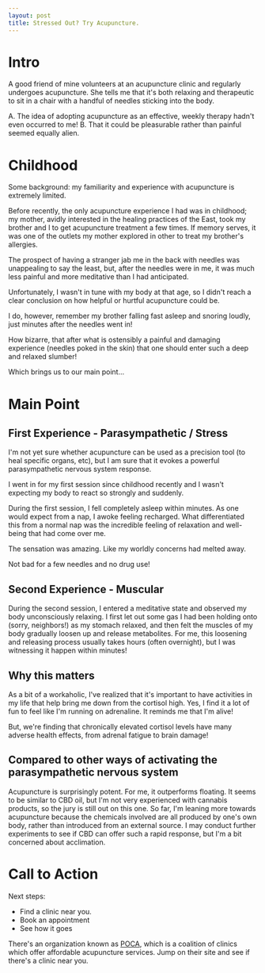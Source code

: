 ```yaml
---
layout: post
title: Stressed Out? Try Acupuncture.
---
```


# Intro

A good friend of mine volunteers at an acupuncture clinic and regularly undergoes acupuncture. She tells me that it's both relaxing and therapeutic to sit in a chair with a handful of needles sticking into the body.

A. The idea of adopting acupuncture as an effective, weekly therapy hadn't even occurred to me!
B. That it could be pleasurable rather than painful seemed equally alien.

# Childhood

Some background: my familiarity and experience with acupuncture is extremely limited.

Before recently, the only acupuncture experience I had was in childhood; my mother, avidly interested in the healing practices of the East, took my brother and I to get acupuncture treatment a few times. If memory serves, it was one of the outlets my mother explored in other to treat my brother's allergies.  

The prospect of having a stranger jab me in the back with needles was unappealing to say the least, but, after the needles were in me, it was much less painful and more meditative than I had anticipated. 

Unfortunately, I wasn't in tune with my body at that age, so I didn't reach a clear conclusion on how helpful or hurtful acupuncture could be.

I do, however, remember my brother falling fast asleep and snoring loudly, just minutes after the needles went in!

How bizarre, that after what is ostensibly a painful and damaging experience (needles poked in the skin) that one should enter such a deep and relaxed slumber!

Which brings us to our main point...

# Main Point

## First Experience - Parasympathetic / Stress

I'm not yet sure whether acupuncture can be used as a precision tool (to heal specific organs, etc), but I am sure that it evokes a powerful parasympathetic nervous system response.

I went in for my first session since childhood recently and I wasn't expecting my body to react so strongly and suddenly. 

During the first session, I fell completely asleep within minutes. As one would expect from a nap, I awoke feeling recharged. What differentiated this from a normal nap was the incredible feeling of relaxation and well-being that had come over me.

The sensation was amazing. Like my worldly concerns had melted away.

Not bad for a few needles and no drug use!

## Second Experience - Muscular

During the second session, I entered a meditative state and observed my body unconsciously relaxing. I first let out some gas I had been holding onto (sorry, neighbors!) as my stomach relaxed, and then felt the muscles of my body gradually loosen up and release metabolites. For me, this loosening and releasing process usually takes hours (often overnight), but I was witnessing it happen within minutes!

## Why this matters

As a bit of a workaholic, I've realized that it's important to have activities in my life that help bring me down from the cortisol high. Yes, I find it a lot of fun to feel like I'm running on adrenaline. It reminds me that I'm alive! 

But, we're finding that chronically elevated cortisol levels have many adverse health effects, from adrenal fatigue to brain damage!

## Compared to other ways of activating the parasympathetic nervous system

Acupuncture is surprisingly potent. For me, it outperforms floating. It seems to be similar to CBD oil, but I'm not very experienced with cannabis products, so the jury is still out on this one. So far, I'm leaning more towards acupuncture because the chemicals involved are all produced by one's own body, rather than introduced from an external source. I may conduct further experiments to see if CBD can offer such a rapid response, but I'm a bit concerned about acclimation.

# Call to Action

Next steps:

* Find a clinic near you. 
* Book an appointment
* See how it goes

There's an organization known as [POCA][1], which is a coalition of clinics which offer affordable acupuncture services. Jump on their site and see if there's a clinic near you. 

[1]: https://www.pocacoop.com/ "People's Organization of Community Acupuncture"
